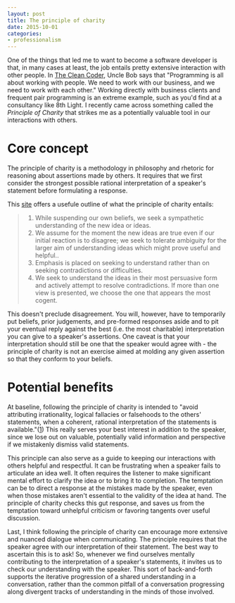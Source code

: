 ```yaml
---
layout: post
title: The principle of charity
date: 2015-10-01
categories:
- professionalism
---
```

One of the things that led me to want to become a software developer is that, in many cases at least, the job entails pretty extensive interaction with other people. In [The Clean Coder](http://www.amazon.com/The-Clean-Coder-Professional-Programmers/dp/0137081073), Uncle Bob says that "Programming is all about working with people. We need to work with our business, and we need to work with each other." Working directly with business clients and frequent pair programming is an extreme example, such as you'd find at a consultancy like 8th Light. I recently came across something called the *Principle of Charity* that strikes me as a potentially valuable tool in our interactions with others.

# Core concept

The principle of charity is a methodology in philosophy and rhetoric for reasoning about assertions made by others. It requires that we first consider the strongest possible rational interpretation of a speaker's statement before formulating a response.

This [site](http://philosophy.lander.edu/oriental/charity.html) offers a usefule outline of what the principle of charity entails:

> 1. While suspending our own beliefs, we seek a sympathetic understanding of the new idea or ideas.
> 2. We assume for the moment the new ideas are true even if our initial reaction is to disagree; we seek to tolerate ambiguity for the larger aim of understanding ideas which might prove useful and helpful..
> 3. Emphasis is placed on seeking to understand rather than on seeking contradictions or difficulties.
> 4. We seek to understand the ideas in their most persuasive form and actively attempt to resolve contradictions.  If more than one view is presented, we choose the one that appears the most cogent.

This doesn't preclude disagreement. You will, however, have to temporarily put beliefs, prior judgements, and pre-formed responses aside and to pit your eventual reply against the best (i.e. the most charitable) interpretation you can give to a speaker's assertions. One caveat is that your interpretation should still be one that the speaker would agree with - the principle of charity is not an exercise aimed at molding any given assertion so that they conform to your beliefs.

# Potential benefits

At baseline, following the principle of charity is intended to "avoid attributing irrationality, logical fallacies or falsehoods to the others' statements, when a coherent, rational interpretation of the statements is available."([1](https://en.wikipedia.org/wiki/Principle_of_charity)) This really serves your best interest in addition to the speaker, since we lose out on valuable, potentially valid information and perspective if we mistakenly dismiss valid statements.

This principle can also serve as a guide to keeping our interactions with others helpful and respectful. It can be frustrating when a speaker fails to articulate an idea well. It often requires the listener to make significant mental effort to clarify the idea or to bring it to completion. The temptation can be to direct a response at the mistakes made by the speaker, even when those mistakes aren't essential to the validity of the idea at hand. The principle of charity checks this gut response, and saves us from the temptation toward unhelpful criticism or favoring tangents over useful discussion.

Last, I think following the principle of charity can encourage more extensive and nuanced dialogue when communicating. The principle requires that the speaker agree with our interpretation of their statement. The best way to ascertain this is to ask! So, whenever we find ourselves mentally contributing to the interpretation of a speaker's statements, it invites us to check our understanding with the speaker. This sort of back-and-forth supports the iterative progression of a shared understanding in a conversation, rather than the common pitfall of a conversation progressing along divergent tracks of understanding in the minds of those involved.